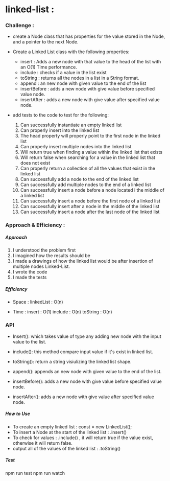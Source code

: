 # linked-list :

### Challenge :

* create a Node class that has properties for the value stored in the Node, and a pointer to the next Node.

* Create a Linked List class with the following properties:
  * insert : Adds a new node with that value to the head of the list with an O(1) Time performance.
  * include : checks if a value in the list exist
  * toString : returns all the nodes in a list in a String format.
  *  append :  an new node with given value to the end of the list
  * insertBefore : adds a new node with give value before specified value node.
  * insertAfter : adds a new node with give value after specified value node.


* add tests to the code to test for the following:
  1. Can successfully instantiate an empty linked list
  2. Can properly insert into the linked list
  3. The head property will properly point to the first node in the linked list
  4. Can properly insert multiple nodes into the linked list
  5. Will return true when finding a value within the linked list that exists
  6. Will return false when searching for a value in the linked list that does not exist
  7. Can properly return a collection of all the values that exist in the linked list
  8. Can successfully add a node to the end of the linked list
  9. Can successfully add multiple nodes to the end of a linked list
  10. Can successfully insert a node before a node located i the middle of a linked list
  11. Can successfully insert a node before the first node of a linked list
  12. Can successfully insert after a node in the middle of the linked list
  13. Can successfully insert a node after the last node of the linked list

### Approach & Efficiency :

##### Approach

1. I understood the problem first
2. I imagined how the results should be
3. I made a drawings of how the linked list would be after insertion of multiple nodes Linked-List.
4. I wrote the code
5. I made the tests

##### Efficiency

* Space :
  linkedList : O(n)

* Time :
  insert : O(1)
  include : O(n)
  toString : O(n)

### API

* Insert(): which takes value of type any adding new node with the input value to the list.

* include(): this method compare input value if it's exist in linked list.

* toString(): return a string visiulizing the linked list shape.

* append(): appends an new node with given value to the end of the list.

* insertBefore(): adds a new node with give value before specified value node.

* insertAfter(): adds a new node with give value after specified value node.


##### How to Use
* To create an empty linked list : const  <name> = new LinkedList();
* To insert a Node at the start of the linked list : <name of linked list>.insert(<value>)
* To check for values : <name of linked list>.include(<value>) , it will return true if the value exist, otherwise it will return false.
* output all of the values of the linked list : <name of linked list>.toString()


##### Test
npm run test
npm run watch


